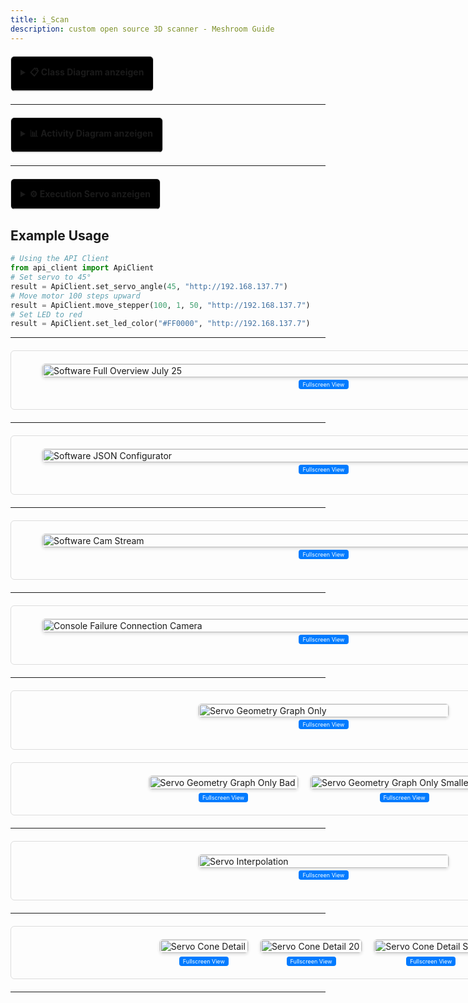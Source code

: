 ```yaml
---
title: i_Scan
description: custom open source 3D scanner - Meshroom Guide
---
```


<details style="margin: 20px 0; border: 1px solid #ddd; border-radius: 6px; overflow: hidden; width: fit-content;">
  <summary style="background:hsl(0, 0.00%, 0.00%); padding: 15px; cursor: pointer; font-weight: bold; border-bottom: 1px solid #ddd; color: var(--color-primary); width: fit-content;">
    📋 Class Diagram anzeigen
  </summary>
  <div style="padding: 20px; width: 100vw; max-width: 1000px;">
    <div style="display: flex; flex-direction: row; align-items: flex-start; gap: 32px;">
      <div style="flex: 0 0 400px; min-width: 400px;">
        <h4 style="text-align: center; margin-bottom: 5px; font-size: 12px;">Class Diagram</h4>
        <iframe 
          src="https://docs.google.com/viewer?url=https://github.com/Nr44suessauer/nr44suessauer.github.io/raw/main/nuxt-app/assets/pictures/I-Scan/ClassDiagram_overview.pdf&embedded=true" 
          width="900px" 
          height="500px" 
          style="border: 1px solid #ddd; border-radius: 6px; box-shadow: 0 2px 4px rgba(0,0,0,0.1);">
        </iframe>
        <p style="text-align: center; margin-top: 5px;">
          <a href="https://github.com/Nr44suessauer/nr44suessauer.github.io/raw/main/nuxt-app/assets/pictures/I-Scan/ClassDiagram_overview.pdf" target="_blank" style="padding: 2px 6px; background: #007bff; color: white; text-decoration: none; border-radius: 4px; font-size: 9px;">
          Fullscreen View
          </a>
        </p>
      </div>
    </div>
    <details>
      <summary><strong>API Client Functions</strong></summary>
      <div style="overflow-x:auto;">
        <table>
          <thead>
            <tr>
              <th>Function</th>
              <th>Description</th>
              <th>Parameters</th>
              <th>Return Values</th>
              <th>Endpoint</th>
            </tr>
          </thead>
          <tbody>
            <tr>
              <td><code>make_request</code></td>
              <td>Sends an HTTP request to the specified API endpoint</td>
              <td><code>endpoint</code> (str): API endpoint<br><code>params</code> (dict, optional): Parameters<br><code>base_url</code> (str): Base URL<br><code>timeout</code> (int): Timeout in seconds</td>
              <td>str: API response or error message</td>
              <td>Variable</td>
            </tr>
            <tr>
              <td><code>set_servo_angle</code></td>
              <td>Sets the servo angle via the API</td>
              <td><code>angle</code> (int): Angle 0-90 degrees<br><code>base_url</code> (str): Base URL</td>
              <td>str: Confirmation message with result</td>
              <td>/setServo</td>
            </tr>
            <tr>
              <td><code>move_stepper</code></td>
              <td>Controls the stepper motor via the API</td>
              <td><code>steps</code> (int): Number of steps<br><code>direction</code> (int): Direction (1=up, -1=down)<br><code>speed</code> (int, optional): Speed<br><code>base_url</code> (str): Base URL</td>
              <td>str: Confirmation message with result</td>
              <td>/setMotor</td>
            </tr>
            <tr>
              <td><code>set_led_color</code></td>
              <td>Sets the LED color via the API</td>
              <td><code>color_hex</code> (str): Hex color code (e.g. &quot;#FF0000&quot;)<br><code>base_url</code> (str): Base URL</td>
              <td>str: Confirmation message with result</td>
              <td>/hexcolor</td>
            </tr>
            <tr>
              <td><code>set_led_brightness</code></td>
              <td>Sets the LED brightness via the API</td>
              <td><code>brightness</code> (int): Brightness 0-100%<br><code>base_url</code> (str): Base URL</td>
              <td>str: Confirmation message with result</td>
              <td>/setBrightness</td>
            </tr>
            <tr>
              <td><code>get_button_state</code></td>
              <td>Queries the button status via the API</td>
              <td><code>base_url</code> (str): Base URL<br><code>nocache</code> (bool): Prevent caching</td>
              <td>str: Button status response</td>
              <td>/getButtonState</td>
            </tr>
            <tr>
              <td><code>is_button_pressed</code></td>
              <td>Checks if button is pressed based on API response</td>
              <td><code>response</code>: API response to check</td>
              <td>bool: True if pressed, False otherwise</td>
              <td>-</td>
            </tr>
          </tbody>
        </table>
      </div>
    </details>
    <details>
      <summary><strong>Device Control Functions</strong></summary>
      <div style="overflow-x:auto;">
        <table>
          <thead>
            <tr>
              <th>Function</th>
              <th>Description</th>
              <th>Parameters</th>
              <th>Return Values</th>
              <th>Usage</th>
            </tr>
          </thead>
          <tbody>
            <tr>
              <td><code>servo_cmd</code></td>
              <td>Executes servo command directly</td>
              <td>None (uses GUI values)</td>
              <td>None (logs result)</td>
              <td>Direct servo control</td>
            </tr>
            <tr>
              <td><code>servo_auto_position_cmd</code></td>
              <td>Automatic servo positioning based on Y-position</td>
              <td>None (uses current position)</td>
              <td>None (logs result)</td>
              <td>Automatic alignment</td>
            </tr>
            <tr>
              <td><code>update_servo_target_center</code></td>
              <td>Updates target center for servo calculations</td>
              <td><code>center_x</code> (float): X coordinate<br><code>center_y</code> (float): Y coordinate</td>
              <td>None</td>
              <td>Configuration</td>
            </tr>
            <tr>
              <td><code>stepper_cmd</code></td>
              <td>Executes stepper motor command directly</td>
              <td>None (uses GUI values)</td>
              <td>None (logs result)</td>
              <td>Direct motor control</td>
            </tr>
            <tr>
              <td><code>led_cmd</code></td>
              <td>Sets LED color directly</td>
              <td>None (uses GUI values)</td>
              <td>None (logs result)</td>
              <td>LED color control</td>
            </tr>
            <tr>
              <td><code>bright_cmd</code></td>
              <td>Sets LED brightness directly</td>
              <td>None (uses GUI values)</td>
              <td>None (logs result)</td>
              <td>LED brightness control</td>
            </tr>
            <tr>
              <td><code>button_cmd</code></td>
              <td>Queries button status directly</td>
              <td>None</td>
              <td>None (logs status)</td>
              <td>Button status query</td>
            </tr>
            <tr>
              <td><code>home_func</code></td>
              <td>Executes home function (reference movement)</td>
              <td>None</td>
              <td>None (logs result)</td>
              <td>Initialization</td>
            </tr>
          </tbody>
        </table>
      </div>
    </details>
    <details>
      <summary><strong>Servo Angle Calculator Functions</strong></summary>
      <div style="overflow-x:auto;">
        <table>
          <thead>
            <tr>
              <th>Function</th>
              <th>Description</th>
              <th>Parameters</th>
              <th>Return Values</th>
              <th>Purpose</th>
            </tr>
          </thead>
          <tbody>
            <tr>
              <td><code>calculate_servo_angle_from_position</code></td>
              <td>Calculates servo angle based on Y-position</td>
              <td><code>current_y_position</code> (float): Current Y position</td>
              <td>int: Servo angle 0-90°</td>
              <td>Position calculation</td>
            </tr>
            <tr>
              <td><code>calculate_targeting_angle</code></td>
              <td>Calculates direct targeting angle to target center</td>
              <td><code>current_y_position</code> (float): Current Y position</td>
              <td>tuple: (angle_in_degrees, servo_angle)</td>
              <td>Target acquisition</td>
            </tr>
            <tr>
              <td><code>get_angle_info</code></td>
              <td>Returns detailed information about angle calculation</td>
              <td><code>current_y_position</code> (float): Current Y position</td>
              <td>dict: Detailed angle information</td>
              <td>Debug/Analysis</td>
            </tr>
            <tr>
              <td><code>update_target_center</code></td>
              <td>Updates target center coordinates</td>
              <td><code>new_x</code> (float): New X coordinate<br><code>new_y</code> (float): New Y coordinate</td>
              <td>None</td>
              <td>Configuration</td>
            </tr>
            <tr>
              <td><code>validate_servo_angle</code></td>
              <td>Checks if servo angle is valid</td>
              <td><code>angle</code> (int): Angle to check</td>
              <td>bool: True if valid (0-90°)</td>
              <td>Validation</td>
            </tr>
          </tbody>
        </table>
      </div>
    </details>
    <details>
      <summary><strong>Camera Configuration Functions</strong></summary>
      <div style="overflow-x:auto;">
        <table>
          <thead>
            <tr>
              <th>Function</th>
              <th>Description</th>
              <th>Parameters</th>
              <th>Return Values</th>
              <th>Purpose</th>
            </tr>
          </thead>
          <tbody>
            <tr>
              <td><code>load_config</code></td>
              <td>Loads configuration from JSON file</td>
              <td>None</td>
              <td>bool: True on success</td>
              <td>Initialization</td>
            </tr>
            <tr>
              <td><code>save_config</code></td>
              <td>Saves configuration to JSON file</td>
              <td>None</td>
              <td>bool: True on success</td>
              <td>Persistence</td>
            </tr>
            <tr>
              <td><code>create_default_config</code></td>
              <td>Creates default configuration</td>
              <td>None</td>
              <td>None</td>
              <td>Fallback</td>
            </tr>
            <tr>
              <td><code>get_cameras</code></td>
              <td>Gets all camera configurations</td>
              <td>None</td>
              <td>List[Dict]: Camera list</td>
              <td>Query</td>
            </tr>
            <tr>
              <td><code>get_enabled_cameras</code></td>
              <td>Gets only enabled cameras</td>
              <td>None</td>
              <td>List[Dict]: Enabled cameras</td>
              <td>Filtering</td>
            </tr>
            <tr>
              <td><code>get_camera_by_index</code></td>
              <td>Gets camera by index</td>
              <td><code>index</code> (int): Camera index</td>
              <td>Optional[Dict]: Camera or None</td>
              <td>Single query</td>
            </tr>
            <tr>
              <td><code>add_camera</code></td>
              <td>Adds new camera</td>
              <td><code>index</code> (int): Index<br><code>verbindung</code> (str): Connection<br><code>beschreibung</code> (str): Description<br><code>name</code> (str, optional): Name</td>
              <td>bool: True on success</td>
              <td>Configuration</td>
            </tr>
            <tr>
              <td><code>update_camera</code></td>
              <td>Updates camera configuration</td>
              <td><code>index</code> (int): Index<br><code>**kwargs</code>: Properties</td>
              <td>bool: True on success</td>
              <td>Modification</td>
            </tr>
            <tr>
              <td><code>remove_camera</code></td>
              <td>Removes camera from configuration</td>
              <td><code>index</code> (int): Index to remove</td>
              <td>bool: True on success</td>
              <td>Management</td>
            </tr>
            <tr>
              <td><code>parse_verbindung</code></td>
              <td>Parses connection string</td>
              <td><code>verbindung</code> (str): Connection string</td>
              <td>Dict: Parsed connection data</td>
              <td>Processing</td>
            </tr>
          </tbody>
        </table>
      </div>
    </details>   
    <details>
      <summary><strong>Queue Operations Functions</strong></summary>
      <div style="overflow-x:auto;">
        <table>
          <thead>
            <tr>
              <th>Function</th>
              <th>Description</th>
              <th>Parameters</th>
              <th>Return Values</th>
              <th>Purpose</th>
            </tr>
          </thead>
          <tbody>
            <tr>
              <td><code>add</code></td>
              <td>Adds operation to queue</td>
              <td><code>operation_type</code> (str): Operation type<br><code>params</code> (dict): Parameters<br><code>description</code> (str): Description</td>
              <td>None</td>
              <td>Queue management</td>
            </tr>
            <tr>
              <td><code>clear</code></td>
              <td>Empties the queue</td>
              <td>None</td>
              <td>None</td>
              <td>Reset</td>
            </tr>
            <tr>
              <td><code>import_from_csv</code></td>
              <td>Imports operations from CSV file</td>
              <td><code>file_path</code> (str): Path to CSV file</td>
              <td>bool: True on success</td>
              <td>Import</td>
            </tr>
            <tr>
              <td><code>export_to_csv</code></td>
              <td>Exports operations to CSV file</td>
              <td><code>file_path</code> (str): Target path</td>
              <td>bool: True on success</td>
              <td>Export</td>
            </tr>
            <tr>
              <td><code>remove</code></td>
              <td>Removes operation by index</td>
              <td><code>index</code> (int): Index to remove</td>
              <td>None</td>
              <td>Single removal</td>
            </tr>
            <tr>
              <td><code>execute_all</code></td>
              <td>Executes all operations in queue</td>
              <td><code>base_url</code> (str): API URL<br><code>widgets</code> (dict): GUI widgets<br><code>position_var</code>: Position<br><code>servo_angle_var</code>: Servo angle<br><code>last_distance_value</code>: Last distance<br><code>run_in_thread</code> (bool): Threading</td>
              <td>None</td>
              <td>Batch execution</td>
            </tr>
            <tr>
              <td><code>execute_single_operation</code></td>
              <td>Executes single operation</td>
              <td><code>operation</code>: Operation<br><code>base_url</code> (str): API URL<br>Additional parameters like <code>execute_all</code></td>
              <td>None</td>
              <td>Single execution</td>
            </tr>
            <tr>
              <td><code>pause_queue</code></td>
              <td>Pauses queue execution</td>
              <td>None</td>
              <td>None</td>
              <td>Control</td>
            </tr>
            <tr>
              <td><code>resume_queue</code></td>
              <td>Resumes queue execution</td>
              <td>None</td>
              <td>None</td>
              <td>Control</td>
            </tr>
            <tr>
              <td><code>stop_queue</code></td>
              <td>Stops queue execution</td>
              <td>None</td>
              <td>None</td>
              <td>Control</td>
            </tr>
          </tbody>
        </table>
      </div>
    </details>   
  </div>
</details>


---

<details style="margin: 20px 0; border: 1px solid #ddd; border-radius: 6px; overflow: hidden; width: fit-content;">
  <summary style="background:hsl(0, 0.00%, 0.00%); padding: 15px; cursor: pointer; font-weight: bold; border-bottom: 1px solid #ddd; color: var(--color-primary); width: fit-content;">
    📊 Activity Diagram anzeigen
  </summary>
  <div style="padding: 20px; width: 100vw; max-width: 1000px;">
    <div style="display: flex; align-items: flex-start; gap: 20px;">
      <div style="flex: 0 0 400px;">
        <h4 style="text-align: center; margin-bottom: 5px; font-size: 12px;">Activity Diagram</h4>
        <iframe 
          src="https://docs.google.com/viewer?url=https://github.com/Nr44suessauer/nr44suessauer.github.io/raw/main/nuxt-app/assets/pictures/I-Scan/full_activity_diagram_modular_version.pdf&embedded=true" 
          width="900px" 
          height="500px" 
          style="border: 1px solid #ddd; border-radius: 6px; box-shadow: 0 2px 4px rgba(0,0,0,0.1);">
        </iframe>
        <p style="text-align: center; margin-top: 5px;">
          <a href="https://github.com/Nr44suessauer/nr44suessauer.github.io/raw/main/nuxt-app/assets/pictures/I-Scan/full_activity_diagram_modular_version.pdf" target="_blank" style="padding: 2px 6px; background: #007bff; color: white; text-decoration: none; border-radius: 4px; font-size: 9px;">
            Fullscreen View
          </a>
        </p>
      </div>
    </div>
  </div>
</details>

---

<details style="margin: 20px 0; border: 1px solid #ddd; border-radius: 6px; overflow: hidden; width: fit-content;">
  <summary style="background:hsl(0, 0.00%, 0.00%); padding: 15px; cursor: pointer; font-weight: bold; border-bottom: 1px solid #ddd; color: var(--color-primary); width: fit-content;">
    ⚙️ Execution Servo anzeigen
  </summary>
  <div style="padding: 20px; width: 100vw; max-width: 1000px;">
    <div style="display: flex; align-items: flex-start; gap: 20px;">
      <div style="flex: 0 0 400px;">
        <h4 style="text-align: center; margin-bottom: 5px; font-size: 12px;">Execution Servo</h4>
        <iframe 
          src="https://docs.google.com/viewer?url=https://github.com/Nr44suessauer/nr44suessauer.github.io/raw/main/nuxt-app/assets/pictures/I-Scan/execution_servo.pdf&embedded=true" 
          width="900px" 
          height="350px" 
          style="border: 1px solid #ddd; border-radius: 6px; box-shadow: 0 2px 4px rgba(0,0,0,0.1);">
        </iframe>
        <p style="text-align: center; margin-top: 5px;">
          <a href="https://github.com/Nr44suessauer/nr44suessauer.github.io/raw/main/nuxt-app/assets/pictures/I-Scan/execution_servo.pdf" target="_blank" style="padding: 2px 6px; background: #007bff; color: white; text-decoration: none; border-radius: 4px; font-size: 9px;">
            Fullscreen View
          </a>
        </p>
      </div>
    </div>
  </div>
</details>




## Example Usage

```python
# Using the API Client
from api_client import ApiClient
# Set servo to 45°
result = ApiClient.set_servo_angle(45, "http://192.168.137.7")
# Move motor 100 steps upward
result = ApiClient.move_stepper(100, 1, 50, "http://192.168.137.7")
# Set LED to red
result = ApiClient.set_led_color("#FF0000", "http://192.168.137.7")
```
</details>

---

</details>

<div style="margin: 20px 0; border: 1px solid #ddd; border-radius: 6px; overflow: hidden; width: fit-content; padding: 20px; width: 100vw; max-width: 1000px;">
  <div style="display: flex; align-items: center; justify-content: center;">
    <img 
      src="https://github.com/Nr44suessauer/I-Scan/blob/main/docs/pictures/Software_Full_July25.PNG?raw=true" 
      alt="Software Full Overview July 25" 
      style="max-width: 900px; width: 100%; border: 1px solid #ddd; border-radius: 6px; box-shadow: 0 2px 4px rgba(0,0,0,0.1);" 
    />
  </div>
  <p style="text-align: center; margin-top: 5px;">
    <a href="https://github.com/Nr44suessauer/I-Scan/blob/main/docs/pictures/Software_Full_July25.PNG?raw=true" target="_blank" style="padding: 2px 6px; background: #007bff; color: white; text-decoration: none; border-radius: 4px; font-size: 9px;">
      Fullscreen View
    </a>
  </p>
</div>

---

<div style="margin: 20px 0; border: 1px solid #ddd; border-radius: 6px; overflow: hidden; width: fit-content; padding: 20px; width: 100vw; max-width: 1000px;">
  <div style="display: flex; align-items: center; justify-content: center;">
    <img 
      src="https://github.com/Nr44suessauer/I-Scan/blob/main/docs/pictures/Software_JSON_Configurator.PNG?raw=true" 
      alt="Software JSON Configurator" 
      style="max-width: 900px; width: 100%; border: 1px solid #ddd; border-radius: 6px; box-shadow: 0 2px 4px rgba(0,0,0,0.1);" 
    />
  </div>
  <p style="text-align: center; margin-top: 5px;">
    <a href="https://github.com/Nr44suessauer/I-Scan/blob/main/docs/pictures/Software_JSON_Configurator.PNG?raw=true" target="_blank" style="padding: 2px 6px; background: #007bff; color: white; text-decoration: none; border-radius: 4px; font-size: 9px;">
      Fullscreen View
    </a>
  </p>
</div>


---

<div style="margin: 20px 0; border: 1px solid #ddd; border-radius: 6px; overflow: hidden; width: fit-content; padding: 20px; width: 100vw; max-width: 1000px;">
  <div style="display: flex; align-items: center; justify-content: center;">
    <img 
      src="https://github.com/Nr44suessauer/I-Scan/blob/main/docs/pictures/Software_Cam_Stream.PNG?raw=true" 
      alt="Software Cam Stream" 
      style="max-width: 900px; width: 100%; border: 1px solid #ddd; border-radius: 6px; box-shadow: 0 2px 4px rgba(0,0,0,0.1);" 
    />
  </div>
  <p style="text-align: center; margin-top: 5px;">
    <a href="https://github.com/Nr44suessauer/I-Scan/blob/main/docs/pictures/Software_Cam_Stream.PNG?raw=true" target="_blank" style="padding: 2px 6px; background: #007bff; color: white; text-decoration: none; border-radius: 4px; font-size: 9px;">
      Fullscreen View
    </a>
  </p>
</div>


---

<div style="margin: 20px 0; border: 1px solid #ddd; border-radius: 6px; overflow: hidden; width: fit-content; padding: 20px; width: 100vw; max-width: 1000px;">
  <div style="display: flex; align-items: center; justify-content: center;">
    <img 
      src="https://github.com/Nr44suessauer/I-Scan/blob/main/docs/pictures/Console_failure_connection_camera.PNG?raw=true" 
      alt="Console Failure Connection Camera" 
      style="max-width: 900px; width: 100%; border: 1px solid #ddd; border-radius: 6px; box-shadow: 0 2px 4px rgba(0,0,0,0.1);" 
    />
  </div>
  <p style="text-align: center; margin-top: 5px;">
    <a href="https://github.com/Nr44suessauer/I-Scan/blob/main/docs/pictures/Console_failure_connection_camera.PNG?raw=true" target="_blank" style="padding: 2px 6px; background: #007bff; color: white; text-decoration: none; border-radius: 4px; font-size: 9px;">
      Fullscreen View
    </a>
  </p>
</div>

---



<div style="margin: 20px 0; border: 1px solid #ddd; border-radius: 6px; overflow: hidden; width: fit-content; padding: 20px; width: 100vw; max-width: 1000px;">
  <div style="display: flex; align-items: center; justify-content: center;">
    <img 
      src="https://github.com/Nr44suessauer/I-Scan/blob/main/docs/pictures/06_servo_geometry_graph_only.png?raw=true" 
      alt="Servo Geometry Graph Only" 
      style="max-width: 400px; width: 100%; border: 1px solid #ddd; border-radius: 6px; box-shadow: 0 2px 4px rgba(0,0,0,0.1);" 
    />
  </div>
  <p style="text-align: center; margin-top: 5px;">
    <a href="https://github.com/Nr44suessauer/I-Scan/blob/main/docs/pictures/06_servo_geometry_graph_only.png?raw=true" target="_blank" style="padding: 2px 6px; background: #007bff; color: white; text-decoration: none; border-radius: 4px; font-size: 9px;">
      Fullscreen View
    </a>
  </p>
</div>



<div style="margin: 20px 0; border: 1px solid #ddd; border-radius: 6px; overflow: hidden; width: fit-content; padding: 20px; width: 100vw; max-width: 1000px;">
  <div style="display: flex; flex-direction: row; align-items: flex-end; justify-content: center; gap: 20px;">
    <div style="display: flex; flex-direction: column; align-items: center;">
      <img 
        src="https://github.com/Nr44suessauer/I-Scan/blob/main/docs/pictures/06_servo_geometry_graph_only_bad.png?raw=true" 
        alt="Servo Geometry Graph Only Bad" 
        style="max-width: 300px; width: 100%; border: 1px solid #ddd; border-radius: 6px; box-shadow: 0 2px 4px rgba(0,0,0,0.1);" 
      />
      <a href="https://github.com/Nr44suessauer/I-Scan/blob/main/docs/pictures/06_servo_geometry_graph_only_bad.png?raw=true" target="_blank" style="margin-top: 5px; padding: 2px 6px; background: #007bff; color: white; text-decoration: none; border-radius: 4px; font-size: 9px; display: inline-block;">
        Fullscreen View
      </a>
    </div>
    <div style="display: flex; flex-direction: column; align-items: center;">
      <img 
        src="https://github.com/Nr44suessauer/I-Scan/blob/main/docs/pictures/06_servo_geometry_graph_only_smaler_cone.png?raw=true" 
        alt="Servo Geometry Graph Only Smaller Cone" 
        style="max-width: 300px; width: 100%; border: 1px solid #ddd; border-radius: 6px; box-shadow: 0 2px 4px rgba(0,0,0,0.1);" 
      />
      <a href="https://github.com/Nr44suessauer/I-Scan/blob/main/docs/pictures/06_servo_geometry_graph_only_smaler_cone.png?raw=true" target="_blank" style="margin-top: 5px; padding: 2px 6px; background: #007bff; color: white; text-decoration: none; border-radius: 4px; font-size: 9px; display: inline-block;">
        Fullscreen View
      </a>
    </div>
  </div>
</div>


---


<div style="margin: 20px 0; border: 1px solid #ddd; border-radius: 6px; overflow: hidden; width: fit-content; padding: 20px; width: 100vw; max-width: 1000px;">
  <div style="display: flex; align-items: center; justify-content: center;">
    <img 
      src="https://github.com/Nr44suessauer/I-Scan/blob/main/docs/pictures/06_servo_interpolation.png?raw=true" 
      alt="Servo Interpolation" 
      style="max-width: 400px; width: 100%; border: 1px solid #ddd; border-radius: 6px; box-shadow: 0 2px 4px rgba(0,0,0,0.1);" 
    />
  </div>
  <p style="text-align: center; margin-top: 5px;">
    <a href="https://github.com/Nr44suessauer/I-Scan/blob/main/docs/pictures/06_servo_interpolation.png?raw=true" target="_blank" style="padding: 2px 6px; background: #007bff; color: white; text-decoration: none; border-radius: 4px; font-size: 9px;">
      Fullscreen View
    </a>
  </p>
</div>



---



<div style="margin: 20px 0; border: 1px solid #ddd; border-radius: 6px; overflow: hidden; width: fit-content; padding: 20px; width: 100vw; max-width: 1000px;">
  <div style="display: flex; flex-direction: row; align-items: flex-end; justify-content: center; gap: 20px;">
    <div style="display: flex; flex-direction: column; align-items: center;">
      <img 
        src="https://github.com/Nr44suessauer/I-Scan/blob/main/docs/pictures/07_servo_cone_detail.png?raw=true" 
        alt="Servo Cone Detail" 
        style="max-width: 300px; width: 100%; border: 1px solid #ddd; border-radius: 6px; box-shadow: 0 2px 4px rgba(0,0,0,0.1);" 
      />
      <a href="https://github.com/Nr44suessauer/I-Scan/blob/main/docs/pictures/07_servo_cone_detail.png?raw=true" target="_blank" style="margin-top: 5px; padding: 2px 6px; background: #007bff; color: white; text-decoration: none; border-radius: 4px; font-size: 9px; display: inline-block;">
        Fullscreen View
      </a>
    </div>
    <div style="display: flex; flex-direction: column; align-items: center;">
      <img 
        src="https://github.com/Nr44suessauer/I-Scan/blob/main/docs/pictures/07_servo_cone_detail_20.png?raw=true" 
        alt="Servo Cone Detail 20" 
        style="max-width: 300px; width: 100%; border: 1px solid #ddd; border-radius: 6px; box-shadow: 0 2px 4px rgba(0,0,0,0.1);" 
      />
      <a href="https://github.com/Nr44suessauer/I-Scan/blob/main/docs/pictures/07_servo_cone_detail_20.png?raw=true" target="_blank" style="margin-top: 5px; padding: 2px 6px; background: #007bff; color: white; text-decoration: none; border-radius: 4px; font-size: 9px; display: inline-block;">
        Fullscreen View
      </a>
    </div>
    <div style="display: flex; flex-direction: column; align-items: center;">
      <img 
        src="https://github.com/Nr44suessauer/I-Scan/blob/main/docs/pictures/07_servo_cone_detail_small.png?raw=true" 
        alt="Servo Cone Detail Small" 
        style="max-width: 300px; width: 100%; border: 1px solid #ddd; border-radius: 6px; box-shadow: 0 2px 4px rgba(0,0,0,0.1);" 
      />
      <a href="https://github.com/Nr44suessauer/I-Scan/blob/main/docs/pictures/07_servo_cone_detail_small.png?raw=true" target="_blank" style="margin-top: 5px; padding: 2px 6px; background: #007bff; color: white; text-decoration: none; border-radius: 4px; font-size: 9px; display: inline-block;">
        Fullscreen View
      </a>
    </div>
  </div>
</div>


---